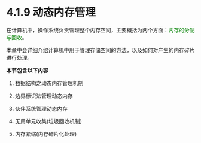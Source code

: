 # 4.1.9 动态内存管理

在计算机中，操作系统负责管理整个内存空间，主要概括为两个方面：<font color=#008000>内存的分配与回收</font>。

本章中会详细介绍计算机中用于管理存储空间的方法，以及如何对产生的内存碎片进行处理。


**本节包含以下内容**

1. 数据结构之动态内存管理机制

1. 边界标识法管理动态内存

1. 伙伴系统管理动态内存

1. 无用单元收集(垃圾回收机制)

1. 内存紧缩(内存碎片化处理)